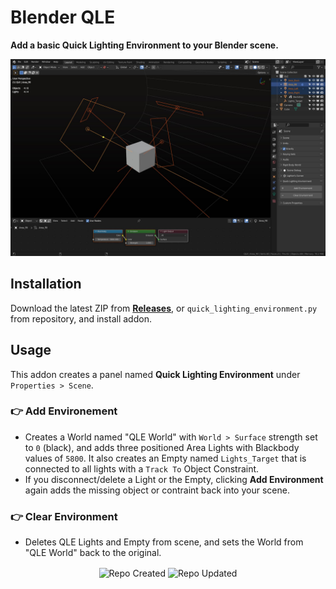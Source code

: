 # Blender QLE

**Add a basic Quick Lighting Environment to your Blender scene.**

![Blender QLE Screenshot](https://github.com/don1138/blender-qle/blob/master/blender-qle-2.jpg)

## Installation

Download the latest ZIP from [**Releases**](https://github.com/don1138/blender-qle/releases), or `quick_lighting_environment.py` from repository, and install addon.

## Usage

This addon creates a panel named **Quick Lighting Environment** under ``Properties > Scene``.

### 👉 Add Environement
   + Creates a World named "QLE World" with ``World > Surface`` strength set to ``0`` (black), and adds three positioned Area Lights with Blackbody values of `5800`. It also creates an Empty named ``Lights_Target`` that is connected to all lights with a ``Track To`` Object Constraint.
   + If you disconnect/delete a Light or the Empty, clicking **Add Environment** again adds the missing object or contraint back into your scene.

### 👉 Clear Environment
   + Deletes QLE Lights and Empty from scene, and sets the World from "QLE World" back to the original.

<p align="center">
  <img align="center" src="https://badges.pufler.dev/created/don1138/blender-qle?style=for-the-badge&colorA=222&colorB=48684b" alt="Repo Created">
  <img align="center" src="https://badges.pufler.dev/updated/don1138/blender-qle?style=for-the-badge&colorA=222&colorB=48684b" alt="Repo Updated">
</p>
